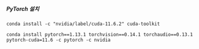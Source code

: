 ##### PyTorch 설치
```angular2html
conda install -c "nvidia/label/cuda-11.6.2" cuda-toolkit
```

```angular2html
conda install pytorch==1.13.1 torchvision==0.14.1 torchaudio==0.13.1 pytorch-cuda=11.6 -c pytorch -c nvidia
```
